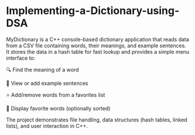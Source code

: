 # Implementing-a-Dictionary-using-DSA

MyDictionary is a C++ console-based dictionary application that reads data from a CSV file containing words, their meanings, and example sentences. It stores the data in a hash table for fast lookup and provides a simple menu interface to:

🔍 Find the meaning of a word

💬 View or add example sentences

⭐ Add/remove words from a favorites list

📄 Display favorite words (optionally sorted)

The project demonstrates file handling, data structures (hash tables, linked lists), and user interaction in C++.
